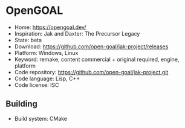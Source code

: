 # OpenGOAL

- Home: https://opengoal.dev/
- Inspiration: Jak and Daxter: The Precursor Legacy
- State: beta
- Download: https://github.com/open-goal/jak-project/releases
- Platform: Windows, Linux
- Keyword: remake, content commercial + original required, engine, platform
- Code repository: https://github.com/open-goal/jak-project.git
- Code language: Lisp, C++
- Code license: ISC

## Building

- Build system: CMake
